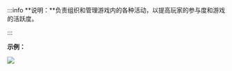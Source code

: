 :::info
**说明：**负责组织和管理游戏内的各种活动，以提高玩家的参与度和游戏的活跃度。

:::

**示例：**

![](https://cdn.nlark.com/yuque/0/2024/png/12926950/1712565319848-802d7cfd-c215-4b03-8864-9e0675e32c15.png)

